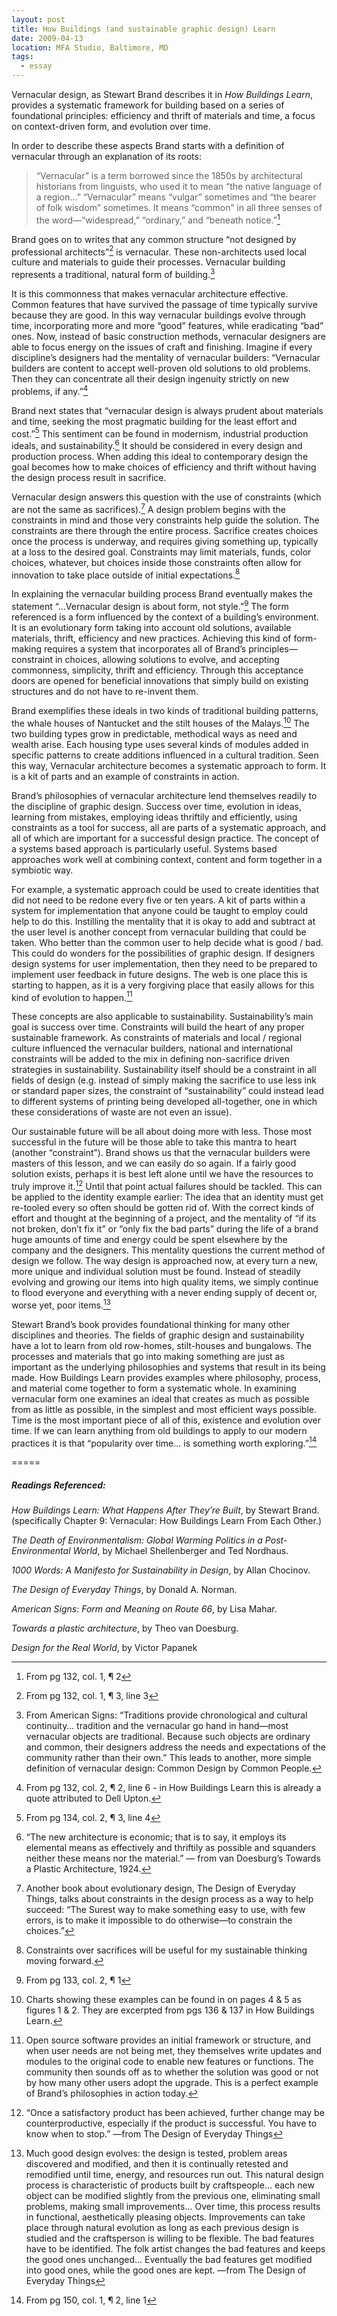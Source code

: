 ```yaml
---
layout: post
title: How Buildings (and sustainable graphic design) Learn
date: 2009-04-13
location: MFA Studio, Baltimore, MD
tags: 
  - essay
---
```


Vernacular design, as Stewart Brand describes it in *How Buildings Learn*, provides a systematic framework for building based on a series of foundational principles: efficiency and thrift of materials and time, a focus on context-driven form, and evolution over time. 

In order to describe these aspects Brand starts with a definition of vernacular through an explanation of its roots: 

> “Vernacular” is a term borrowed since the 1850s by architectural historians from linguists, who used it to mean “the native language of a region…” “Vernacular” means “vulgar” sometimes and “the bearer of folk wisdom” sometimes. It means “common” in all three senses of the word—“widespread,” “ordinary,” and “beneath notice.”[^1] 

Brand goes on to writes that any common structure “not designed by professional architects”[^2] is vernacular. These non-architects used local culture and materials to guide their processes. Vernacular building represents a traditional, natural form of building.[^3] 

It is this commonness that makes vernacular architecture effective. Common features that have survived the passage of time typically survive because they are good. In this way vernacular buildings evolve through time, incorporating more and more “good” features, while eradicating “bad” ones. Now, instead of basic construction methods, vernacular designers are able to focus energy on the issues of craft and finishing. Imagine if every discipline’s designers had the mentality of vernacular builders: “Vernacular builders are content to accept well-proven old solutions to old problems. Then they can concentrate all their design ingenuity strictly on new problems, if any.”[^4] 

Brand next states that “vernacular design is always prudent about materials and time, seeking the most pragmatic building for the least effort and cost.”[^5] This sentiment can be found in modernism, industrial production ideals, and sustainability.[^6] It should be considered in every design and production process. When adding this ideal to contemporary design the goal becomes how to make choices of efficiency and thrift without having the design process result in sacrifice. 

Vernacular design answers this question with the use of constraints (which are not the same as sacrifices).[^7] A design problem begins with the constraints in mind and those very constraints help guide the solution. The constraints are there through the entire process. Sacrifice creates choices once the process is underway, and requires giving something up, typically at a loss to the desired goal. Constraints may limit materials, funds, color choices, whatever, but choices inside those constraints often allow for innovation to take place outside of initial expectations.[^8] 

In explaining the vernacular building process Brand eventually makes the statement “…Vernacular design is about form, not style.”[^9] The form referenced is a form influenced by the context of a building’s environment. It is an evolutionary form taking into account old solutions, available materials, thrift, efficiency and new practices. Achieving this kind of form-making requires a system that incorporates all of Brand’s principles—constraint in choices, allowing solutions to evolve, and accepting commonness, simplicity, thrift and efficiency. Through this acceptance doors are opened for beneficial innovations that simply build on existing structures and do not have to re-invent them. 

Brand exemplifies these ideals in two kinds of traditional building patterns, the whale houses of Nantucket and the stilt houses of the Malays.[^10] The two building types grow in predictable, methodical ways as need and wealth arise. Each housing type uses several kinds of modules added in specific patterns to create additions influenced in a cultural tradition. Seen this way, Vernacular architecture becomes a systematic approach to form. It is a kit of parts and an example of constraints in action. 

Brand’s philosophies of vernacular architecture lend themselves readily to the discipline of graphic design. Success over time, evolution in ideas, learning from mistakes, employing ideas thriftily and efficiently, using constraints as a tool for success, all are parts of a systematic approach, and all of which are important for a successful design practice. The concept of a systems based approach is particularly useful. Systems based approaches work well at combining context, content and form together in a symbiotic way. 

For example, a systematic approach could be used to create identities that did not need to be redone every five or ten years. A kit of parts within a system for implementation that anyone could be taught to employ could help to do this. Instilling the mentality that it is okay to add and subtract at the user level is another concept from vernacular building that could be taken. Who better than the common user to help decide what is good / bad. This could do wonders for the possibilities of graphic design. If designers design systems for user implementation, then they need to be prepared to implement user feedback in future designs. The web is one place this is starting to happen, as it is a very forgiving place that easily allows for this kind of evolution to happen.[^11] 

These concepts are also applicable to sustainability. Sustainability’s main goal is success over time. Constraints will build the heart of any proper sustainable framework. As constraints of materials and local / regional culture influenced the vernacular builders, national and international constraints will be added to the mix in defining non-sacrifice driven strategies in sustainability. Sustainability itself should be a constraint in all fields of design (e.g. instead of simply making the sacrifice to use less ink or standard paper sizes, the constraint of “sustainability” could instead lead to different systems of printing being developed all-together, one in which these considerations of waste are not even an issue). 

Our sustainable future will be all about doing more with less. Those most successful in the future will be those able to take this mantra to heart (another “constraint”). Brand shows us that the vernacular builders were masters of this lesson, and we can easily do so again. If a fairly good solution exists, perhaps it is best left alone until we have the resources to truly improve it.[^12] Until that point actual failures should be tackled. This can be applied to the identity example earlier: The idea that an identity must get re-tooled every so often should be gotten rid of. With the correct kinds of effort and thought at the beginning of a project, and the mentality of “if its not broken, don’t fix it” or “only fix the bad parts” during the life of a brand huge amounts of time and energy could be spent elsewhere by the company and the designers. This mentality questions the current method of design we follow. The way design is approached now, at every turn a new, more unique and individual solution must be found. Instead of steadily evolving and growing our items into high quality items, we simply continue to flood everyone and everything with a never ending supply of decent or, worse yet, poor items.[^13] 

Stewart Brand’s book provides foundational thinking for many other disciplines and theories. The fields of graphic design and sustainability have a lot to learn from old row-homes, stilt-houses and bungalows. The processes and materials that go into making something are just as important as the underlying philosophies and systems that result in its being made. How Buildings Learn provides examples where philosophy, process, and material come together to form a systematic whole. In examining vernacular form one examines an ideal that creates as much as possible from as little as possible, in the simplest and most efficient ways possible. Time is the most important piece of all of this, existence and evolution over time. If we can learn anything from old buildings to apply to our modern practices it is that “popularity over time… is something worth exploring.”[^14] 

[^1]: From pg 132, col. 1, ¶ 2
[^2]: From pg 132, col. 1, ¶ 3, line 3
[^3]: From American Signs: “Traditions provide chronological and cultural continuity… tradition and the vernacular go hand in hand—most vernacular objects are traditional. Because such objects are ordinary and common, their designers address the needs and expectations of the community rather than their own.” This leads to another, more simple definition of vernacular design: Common Design by Common People.
[^4]: From pg 132, col. 2, ¶ 2, line 6 - in How Buildings Learn this is already a quote attributed to Dell Upton.
[^5]: From pg 134, col. 2, ¶ 3, line 4
[^6]: “The new architecture is economic; that is to say, it employs its elemental means as effectively and thriftily as possible and squanders neither these means nor the material.”
— from van Doesburg’s Towards a Plastic Architecture, 1924.
[^7]: Another book about evolutionary design, The Design of Everyday Things, talks about constraints in the design process as a way to help succeed: “The Surest way to make something easy to use, with few errors, is to make it impossible to do otherwise—to constrain the choices.”
[^8]: Constraints over sacrifices will be useful for my sustainable thinking moving forward.
[^9]: From pg 133, col. 2, ¶ 1
[^10]: Charts showing these examples can be found in on pages 4 & 5 as figures 1 & 2. They are excerpted from pgs 136 & 137 in How Buildings Learn.
[^11]: Open source software provides an initial framework or structure, and when user needs are not being met, they themselves write updates and modules to the original code to enable new features or functions. The community then sounds off as to whether the solution was good or not by how many other users adopt the upgrade. This is a perfect example of Brand’s philosophies in action today.
[^12]: “Once a satisfactory product has been achieved, further change may be counterproductive, especially if the product is successful. You have to know when to stop.” —from The Design of Everyday Things
[^13]: Much good design evolves: the design is tested, problem areas discovered and modified, and then it is continually retested and remodified until time, energy, and resources run out. This natural design process is characteristic of products built by craftspeople… each new object can be modified slightly from the previous one, eliminating small problems, making small improvements… Over time, this process results in functional, aesthetically pleasing objects. Improvements can take place through natural evolution as long as each previous design is studied and the craftsperson is willing to be flexible. The bad features have to be identified. The folk artist changes the bad features and keeps the good ones unchanged… Eventually the bad features get modified into good ones, while the good ones are kept. —from The Design of Everyday Things
[^14]: From pg 150, col. 1, ¶ 2, line 1

=====
##### Readings Referenced:
*How Buildings Learn: What Happens After They’re Built*, by Stewart Brand. (specifically Chapter 9: Vernacular: How Buildings Learn From Each Other.) 

*The Death of Environmentalism: Global Warming Politics in a Post-Environmental World*, by Michael Shellenberger and Ted Nordhaus. 

*1000 Words: A Manifesto for Sustainability in Design*, by Allan Chocinov. 

*The Design of Everyday Things*, by Donald A. Norman. 

*American Signs: Form and Meaning on Route 66*, by Lisa Mahar. 

*Towards a plastic architecture*, by Theo van Doesburg. 

*Design for the Real World*, by Victor Papanek 
